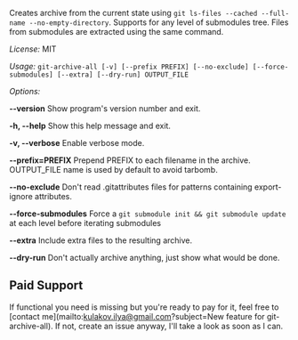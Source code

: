 Creates archive from the current state using `git ls-files --cached --full-name --no-empty-directory`. Supports for any level of submodules tree. Files from submodules are extracted using the same command.

*License:* MIT

*Usage:* `git-archive-all [-v] [--prefix PREFIX] [--no-exclude] [--force-submodules] [--extra] [--dry-run] OUTPUT_FILE`

*Options:*

  **--version**             Show program's version number and exit.
  
  **-h, --help**            Show this help message and exit.
  
  **-v, --verbose**         Enable verbose mode.
  
  **--prefix=PREFIX**       Prepend PREFIX to each filename in the archive. OUTPUT_FILE name is used by default to avoid tarbomb.
  
  **--no-exclude**          Don't read .gitattributes files for patterns containing export-ignore attributes.

  **--force-submodules**    Force a `git submodule init && git submodule update` at each level before iterating submodules
  
  **--extra**               Include extra files to the resulting archive.

  **--dry-run**             Don't actually archive anything, just show what would be done.

Paid Support
------------
If functional you need is missing but you're ready to pay for it, feel free to [contact me](mailto:kulakov.ilya@gmail.com?subject=New feature for git-archive-all). If not, create an issue anyway, I'll take a look as soon as I can.
